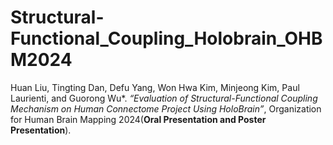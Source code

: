 # Structural-Functional_Coupling_Holobrain_OHBM2024

Huan Liu, Tingting Dan, Defu Yang, Won Hwa Kim, Minjeong Kim, Paul Laurienti, and Guorong Wu*. *“Evaluation of Structural-Functional Coupling Mechanism on Human Connectome Project Using HoloBrain”*, Organization for Human Brain Mapping 2024(**Oral Presentation and Poster Presentation**).
